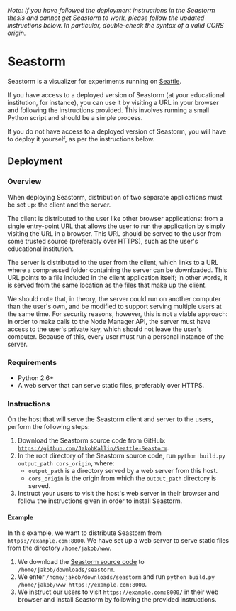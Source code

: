 *Note: If you have followed the deployment instructions in the Seastorm thesis and cannot get Seastorm to work, please follow the updated instructions below. In particular, double-check the syntax of a valid CORS origin.*

# Seastorm

Seastorm is a visualizer for experiments running on [Seattle](https://seattle.poly.edu/).

If you have access to a deployed version of Seastorm (at your educational institution, for instance), you can use it by visiting a URL in your browser and following the instructions provided. This involves running a small Python script and should be a simple process.

If you do not have access to a deployed version of Seastorm, you will have to deploy it yourself, as per the instructions below.

## Deployment

### Overview

When deploying Seastorm, distribution of two separate applications must be set up: the client and the server.

The client is distributed to the user like other browser applications: from a single entry-point URL that allows the user to run the application by simply visiting the URL in a browser. This URL should be served to the user from some trusted source (preferably over HTTPS), such as the user's educational institution.

The server is distributed to the user from the client, which links to a URL where a compressed folder containing the server can be downloaded. This URL points to a file included in the client application itself; in other words, it is served from the same location as the files that make up the client.

We should note that, in theory, the server could run on another computer than the user's own, and be modified to support serving multiple users at the same time. For security reasons, however, this is not a viable approach: in order to make calls to the Node Manager API, the server must have access to the user's private key, which should not leave the user's computer. Because of this, every user must run a personal instance of the server.

### Requirements

- Python 2.6+
- A web server that can serve static files, preferably over HTTPS.

### Instructions

On the host that will serve the Seastorm client and server to the users, perform the following steps:

1. Download the Seastorm source code from GitHub: [`https://github.com/JakobKallin/Seattle-Seastorm`](https://github.com/JakobKallin/Seattle-Seastorm).
2. In the root directory of the Seastorm source code, run `python build.py output_path cors_origin`, where:
	- `output_path` is a directory served by a web server from this host.
	- `cors_origin` is the origin from which the `output_path` directory is served.
3. Instruct your users to visit the host's web server in their browser and follow the instructions given in order to install Seastorm.

#### Example

In this example, we want to distribute Seastorm from `https://example.com:8000`. We have set up a web server to serve static files from the directory `/home/jakob/www`.

1. We download the [Seastorm source code](https://github.com/JakobKallin/Seattle-Seastorm) to `/home/jakob/downloads/seastorm`.
2. We enter `/home/jakob/downloads/seastorm` and run `python build.py /home/jakob/www https://example.com:8000`.
3. We instruct our users to visit `https://example.com:8000/` in their web browser and install Seastorm by following the provided instructions.